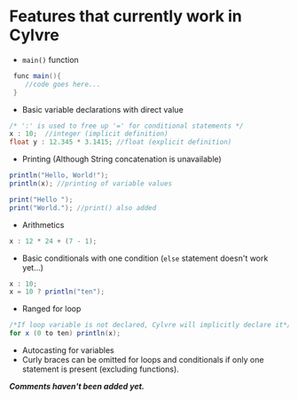 # Features that currently work in Cylvre

- `main()` function
```java
 func main(){
    //code goes here...
 }
```

- Basic variable declarations with direct value
```java
/* ':' is used to free up '=' for conditional statements */
x : 10;  //integer (implicit definition) 
float y : 12.345 * 3.1415; //float (explicit definition) 
```

- Printing (Although String concatenation is unavailable)
```java
println("Hello, World!");
println(x); //printing of variable values

print("Hello ");
print("World."); //print() also added
```

- Arithmetics
```java
x : 12 * 24 + (7 - 1);
```

- Basic conditionals with one condition (`else` statement doesn't work yet...)
```java
x : 10;
x = 10 ? println("ten");
```

- Ranged for loop
```java
/*If loop variable is not declared, Cylvre will implicitly declare it*/
for x (0 to ten) println(x);
```

- Autocasting for variables
- Curly braces can be omitted for loops and conditionals if only one statement is present (excluding functions).

**_Comments haven't been added yet._**
